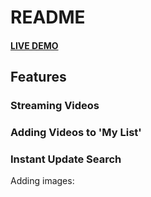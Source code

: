 # README

#### [LIVE DEMO](https://bingeflix.herokuapp.com/#/)


## Features


### Streaming Videos


### Adding Videos to 'My List'


### Instant Update Search


Adding images: ![]()
